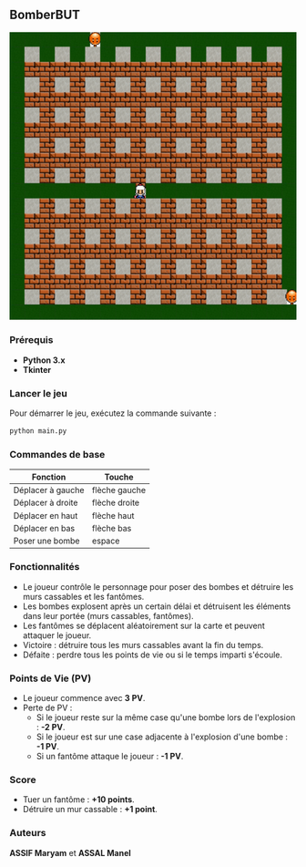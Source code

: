 
## BomberBUT

![Aperçu du jeu](graphique/img/BomberBUT.png)



### Prérequis
- **Python 3.x**
- **Tkinter** 

### Lancer le jeu
Pour démarrer le jeu, exécutez la commande suivante :
```bash
python main.py
```

### Commandes de base
| Fonction         | Touche |
|------------------|--------|
| Déplacer à gauche| flèche gauche |
| Déplacer à droite| flèche droite |
| Déplacer en haut | flèche haut |
| Déplacer en bas  | flèche bas |
| Poser une bombe  | espace |

### Fonctionnalités
- Le joueur contrôle le personnage pour poser des bombes et détruire les murs cassables et les fantômes.
- Les bombes explosent après un certain délai et détruisent les éléments dans leur portée (murs cassables, fantômes).
- Les fantômes se déplacent aléatoirement sur la carte et peuvent attaquer le joueur.
- Victoire : détruire tous les murs cassables avant la fin du temps.
- Défaite : perdre tous les points de vie ou si le temps imparti s'écoule.

### Points de Vie (PV)
- Le joueur commence avec **3 PV**.
- Perte de PV :
  - Si le joueur reste sur la même case qu'une bombe lors de l'explosion : **-2 PV**.
  - Si le joueur est sur une case adjacente à l'explosion d'une bombe : **-1 PV**.
  - Si un fantôme attaque le joueur : **-1 PV**.

### Score
- Tuer un fantôme : **+10 points**.
- Détruire un mur cassable : **+1 point**.

### Auteurs
**ASSIF Maryam** et **ASSAL Manel**
